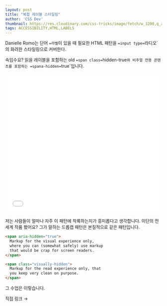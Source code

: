 ```yaml
---
layout: post
title: "복합 레이블 스타일링"
author: 'CSS Dev'
thumbnail: https://res.cloudinary.com/css-tricks/image/fetch/w_1200,q_auto,f_auto/https://css-tricks.com/wp-content/uploads/2020/10/pricing-cards.png
tags: ACCESSIBILITY,HTML,LABELS
---
```



Danielle Romo는 단어 `=라벨`이 있을 때 필요한 HTML 패턴을 `=input type=`라디오`의 화려한 스타일링으로 커버한다.

속임수요? 읽을 레이블을 포함하는 old `=span class=`hidden-true`와 비주얼 전용 콘텐츠를 포함하는 =spana-hidden=`true`입니다.

<div class="wp-block-cp-codepen-gutenberg-embed-block cp_embed_wrapper resizable" style="height: 450px;"><iframe id="cp_embed_ZEQWyaZ" src="//codepen.io/anon/embed/ZEQWyaZ?height=450&amp;theme-id=1&amp;slug-hash=ZEQWyaZ&amp;default-tab=result" height="450" scrolling="no" frameborder="0" allowfullscreen="" allowpaymentrequest="" name="CodePen Embed ZEQWyaZ" title="CodePen Embed ZEQWyaZ" class="cp_embed_iframe" style="width: 100%; overflow: hidden; height: 100%;">CodePen Embed Fallback</iframe><div class="win-size-grip" style="touch-action: none;"></div></div>

저는 사람들이 얼마나 자주 이 패턴에 착륙하는지가 흥미롭다고 생각합니다. 이단의 전 세계 작품 봤어요? 그가 말하는 드롭캡 패턴은 본질적으로 같은 패턴입니다.

```html
<span aria-hidden="true">
  Markup for the visual experience only,
  where you can (somewhat safely) use markup 
  that would be crap for screen readers.  
</span>

<span class="visually-hidden">
  Markup for the read experience only, that
  you keep very clean on purpose.
</span>
```

그 수업은 이렇습니다.

직접 링크 →